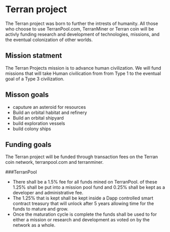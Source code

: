 # Terran project

The Terran project was born to further the intrests of humanity. All those who choose to use TerranPool.com, TerranMiner or Terran coin will be activly funding research and development of technologies, missions, and the eventual colonization of other worlds.  

## Mission statment

The Terran Projects mission is to advance human civilization. We will fund missions that will take Human civilication from from Type 1 to the eventual goal of a Type 3 civilization. 

## Misson goals

* caputure an asteroid for resources
* Build an orbital habitat and refinery
* Build an orbital shipyard
* build exploration vessels
* build colony ships


## Funding goals

The Terran project will be funded through transaction fees on the Terran coin network, terranpool.com and terranminer.

###TerranPool

* There shall be a 1.5% fee for all funds mined on TerranPool. of these 1.25% shall be put into a mission pool fund and 0.25% shall be kept as a developer and administrative fee.
* The 1.25% that is kept shall be kept inside a Dapp controlled smart contract treasury that will unlock after 5 years allowing time for the funds to mature and grow. 
* Once the maturation cycle is complete the funds shall be used to for either a mission or research and development as voted on by the network as a whole.


